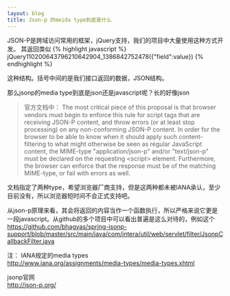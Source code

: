 ```yaml
---
layout: blog
title: Json-p 的meida type到底是什么
---
```


JSON-P是跨域访问常用的框架，jQuery支持，我们的项目中大量使用这种方式开发。
其返回类似
{% highlight javascript %}
jQuery110200643796210642904_1386842752478({"field":value})
{% endhighlight %}

这种结构。括号中间的是我们接口返回的数据，JSON结构。

那么jsonp的media type到底是json还是javascript呢？长的好像json
>官方文档中：
>The most critical piece of this proposal is that browser vendors must begin to enforce this rule for script tags that are receiving JSON-P content, and throw errors (or at least stop processing) on any non-conforming JSON-P content.
In order for the browser to be able to know when it should apply such content-filtering to what might otherwise be seen as regular JavaScript content, the MIME-type "application/json-p" and/or "text/json-p" must be declared on the requesting &lt;script&gt; element. Furthermore, the browser can enforce that the response must be of the matching MIME-type, or fail with errors as well.

文档指定了两种type，希望浏览器厂商支持，但是这两种都未被IANA承认，至少目前没有，所以浏览器短时间不会正式支持吧。

从json-p原理来看，其会将返回的内容当作一个函数执行，所以严格来说它更是一段javascript。从github的多个项目中可以看出普遍是这么对待的，例如这个<br/>
https://github.com/bhagyas/spring-jsonp-support/blob/master/src/main/java/com/intera/util/web/servlet/filter/JsonpCallbackFilter.java

注：
IANA规定的media types<br/>
http://www.iana.org/assignments/media-types/media-types.xhtml

jsonp官网<br/>
http://json-p.org/

